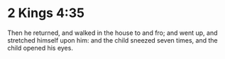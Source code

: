 # 2 Kings 4:35

Then he returned, and walked in the house to and fro; and went up, and stretched himself upon him: and the child sneezed seven times, and the child opened his eyes.